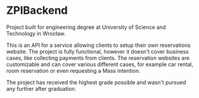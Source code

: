 # ZPIBackend

Project built for engineering degree at University of Science and Technology in Wrocław.

This is an API for a service allowing clients to setup their own reservations website. The project is fully functional, however it doesn't cover business cases, like collecting payments from clients.
The reservation websites are customizable and can cover various different cases, for example car rental, room reservation or even requesting a Mass intention.

The project has received the highest grade possible and wasn't pursued any further after graduation.

